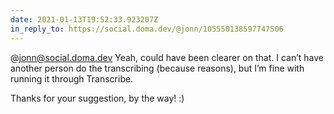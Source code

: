 ```yaml
---
date: 2021-01-13T19:52:33.923207Z
in_reply_to: https://social.doma.dev/@jonn/105550138597747506
---
```

@jonn@social.doma.dev Yeah, could have been clearer on that. I can’t have another person do the transcribing (because reasons), but I’m fine with running it through Transcribe.

Thanks for your suggestion, by the way! :)
